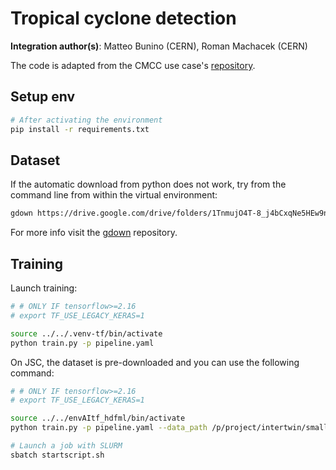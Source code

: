 # Tropical cyclone detection

**Integration author(s)**: Matteo Bunino (CERN), Roman Machacek (CERN)

The code is adapted from the CMCC use case's
[repository](https://github.com/CMCC-Foundation/ml-tropical-cyclones-detection).

## Setup env

```bash
# After activating the environment
pip install -r requirements.txt
```

## Dataset

If the automatic download from python does not work, try from the command line from
within the virtual environment:

```bash
gdown https://drive.google.com/drive/folders/1TnmujO4T-8_j4bCxqNe5HEw9njJIIBQD -O data/tmp_data/trainval --folder
```

For more info visit the [gdown](https://github.com/wkentaro/gdown) repository.

## Training

Launch training:

```bash
# # ONLY IF tensorflow>=2.16
# export TF_USE_LEGACY_KERAS=1

source ../../.venv-tf/bin/activate
python train.py -p pipeline.yaml 
```

On JSC, the dataset is pre-downloaded and you can use the following command:

```bash
# # ONLY IF tensorflow>=2.16
# export TF_USE_LEGACY_KERAS=1

source ../../envAItf_hdfml/bin/activate
python train.py -p pipeline.yaml --data_path /p/project/intertwin/smalldata/cmcc

# Launch a job with SLURM
sbatch startscript.sh
```
